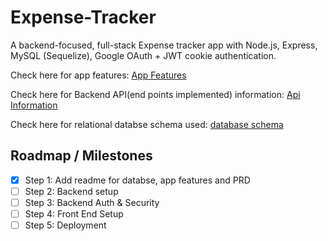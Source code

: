 # Expense-Tracker

A backend-focused, full-stack Expense tracker app with Node.js, Express, MySQL (Sequelize), Google OAuth + JWT cookie authentication.

Check here for app features: [App Features](./docs/features.md)

Check here for Backend API(end points implemented) information: [Api Information](./docs/apiInfo.md)

Check here for relational databse schema used: [database schema](./docs/databse.md)

## Roadmap / Milestones

- [x] Step 1: Add readme for databse, app features and PRD
- [ ] Step 2: Backend setup
- [ ] Step 3: Backend Auth & Security
- [ ] Step 4: Front End Setup
- [ ] Step 5: Deployment
